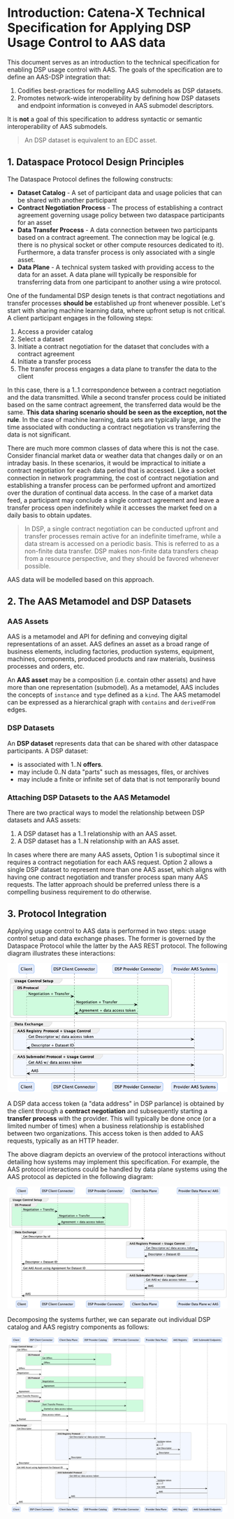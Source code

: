 # Introduction: Catena-X Technical Specification for Applying DSP Usage Control to AAS data

This document serves as an introduction to the technical specification for enabling DSP usage control with AAS. The goals of the specification are to define an AAS-DSP
integration that:

1. Codifies best-practices for modelling AAS submodels as DSP datasets.
2. Promotes network-wide interoperability by defining how DSP datasets and endpoint information is conveyed in AAS submodel descriptors.

It is **not** a goal of this specification to address syntactic or semantic interoperability of AAS submodels.

> An DSP dataset is equivalent to an EDC asset.

## 1. Dataspace Protocol Design Principles

The Dataspace Protocol defines the following constructs:

- **Dataset Catalog** - A set of participant data and usage policies that can be shared with another participant
- **Contract Negotiation Process** - The process of establishing a contract agreement governing usage policy between two dataspace participants for an asset
- **Data Transfer Process** - A data connection between two participants based on a contract agreement. The connection may be logical (e.g. there is no physical socket or other
  compute resources dedicated to it). Furthermore, a data transfer process is only associated with a single asset.
- **Data Plane** - A technical system tasked with providing access to the data for an asset. A data plane will typically be responsible for transferring data from one participant
  to another using a wire protocol.

One of the fundamental DSP design tenets is that contract negotiations and transfer processes **should be** established up front whenever possible. Let's start with
sharing machine learning data, where upfront setup is not critical. A client participant engages in the following steps:

1. Access a provider catalog
2. Select a dataset
3. Initiate a contract negotiation for the dataset that concludes with a contract agreement
4. Initiate a transfer process
5. The transfer process engages a data plane to transfer the data to the client

In this case, there is a 1..1 correspondence between a contract negotiation and the data transmitted. While a second transfer process could be initiated based on the same contract
agreement, the transferred data would be the same. **This data sharing scenario should be seen as the exception, not the rule**. In the case of machine learning, data sets are
typically large, and the time associated with conducting a contract negotiation vs transferring the data is not significant.

There are much more common classes of data where this is not the case. Consider financial market data or weather data that changes daily or on an intraday basis. In these
scenarios, it would be impractical to initiate a contract negotiation for each data period that is accessed. Like a socket connection in network programming, the cost of contract
negotiation and establishing a transfer process can be performed upfront and amortized over the duration of continual data access. In the case of a market data feed, a participant
may conclude a single contract agreement and leave a transfer process open indefinitely while it accesses the market feed on a daily basis to obtain updates.

> In DSP, a single contract negotiation can be conducted upfront and transfer processes remain active for an indefinite timeframe, while a data stream is accessed on a periodic
> basis. This is referred to as a non-finite data transfer. DSP makes non-finite data transfers cheap from a resource perspective, and they should be favored whenever possible.

AAS data will be modelled based on this approach.

## 2. The AAS Metamodel and DSP Datasets

### AAS Assets

AAS is a metamodel and API for defining and conveying digital representations of an asset. AAS defines an asset as a broad range of business elements, including factories,
production systems, equipment, machines, components, produced products and raw materials, business processes and orders, etc.

An **AAS asset** may be a composition (i.e. contain other assets) and have more than one representation (submodel). As a metamodel, AAS includes the concepts of `instance`
and `type` defined as a `kind`. The AAS metamodel can be expressed as a hierarchical graph with `contains` and `derivedFrom` edges.

### DSP Datasets

An **DSP dataset** represents data that can be shared with other dataspace participants. A DSP dataset:

- is associated with 1..N **offers**.
- may include 0..N data "parts" such as messages, files, or archives
- may include a finite or infinite set of data that is not temporarily bound

### Attaching DSP Datasets to the AAS Metamodel

There are two practical ways to model the relationship between DSP datasets and AAS assets:

1. A DSP dataset has a 1..1 relationship with an AAS asset.
2. A DSP dataset has a 1..N relationship with an AAS asset.

In cases where there are many AAS assets, Option 1 is suboptimal since it requires a contract negotiation for each AAS request. Option 2 allows a single DSP dataset to represent
more
than one AAS asset, which aligns with having one contract negotiation and transfer process span many AAS requests. The latter approach should be preferred unless there is a
compelling business requirement to do otherwise.

## 3. Protocol Integration

Applying usage control to AAS data is performed in two steps: usage control setup and data exchange phases. The former is governed by the Dataspace Protocol while the latter
by the AAS REST protocol. The following diagram illustrates these interactions:

![](./dsp.aas.protocols.overview.png)

A DSP data access token (a "data address" in DSP parlance) is obtained by the client through a __contract negotiation__ and subsequently starting a __transfer process__ with the
provider. This will typically be done once (or a limited number of times) when a business relationship is established between two organizations. This access token is then added to
AAS requests, typically as an HTTP header.

The above diagram depicts an overview of the protocol interactions without detailing how systems may implement this specification. For example, the AAS protocol interactions could
be handled by data plane systems using the AAS protocol as depicted in the following diagram:

![](./dsp.aas.protocols.dataplane.png)

Decomposing the systems further, we can separate out individual DSP catalog and AAS registry components as follows:

![](./dsp.aas.deployment.png)


